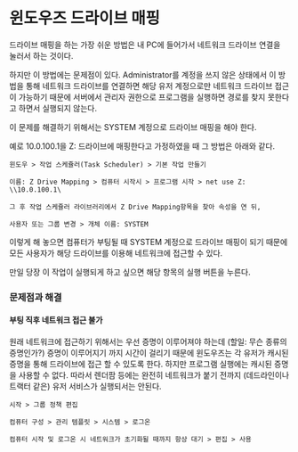 # 윈도우즈 드라이브 매핑

드라이브 매핑을 하는 가장 쉬운 방법은 내 PC에 들어가서 네트워크 드라이브 연결을 눌러서 하는 것이다.

하지만 이 방법에는 문제점이 있다. Administrator를 계정을 쓰지 않은 상태에서
이 방법을 통해 네트워크 드라이브를 연결하면 해당 유저 계정으로만 네트워크 드라이브 접근이
가능하기 때문에 서버에서 관리자 권한으로 프로그램을 실행하면 경로를 찾지 못한다고 하면서
실행되지 않는다.

이 문제를 해결하기 위해서는 SYSTEM 계정으로 드라이브 매핑을 해야 한다.

예로 10.0.100.1을 Z: 드라이브에 매핑한다고 가정하였을 때 그 방법은 아래와 같다.

```
윈도우 > 작업 스케쥴러(Task Scheduler) > 기본 작업 만들기

이름: Z Drive Mapping > 컴퓨터 시작시 > 프로그램 시작 > net use Z: \\10.0.100.1\

그 후 작업 스케쥴러 라이브러리에서 Z Drive Mapping항목을 찾아 속성을 연 뒤,

사용자 또는 그룹 변경 > 개체 이름: SYSTEM
```

이렇게 해 놓으면 컴퓨터가 부팅될 때 SYSTEM 계정으로 드라이브 매핑이 되기 때문에
모든 사용자가 해당 드라이브를 이용해 네트워크에 접근할 수 있다.

만일 당장 이 작업이 실행되게 하고 싶으면 해당 항목의 실행 버튼을 누른다.


### 문제점과 해결

#### 부팅 직후 네트워크 접근 불가

원래 네트워크에 접근하기 위해서는 우선 증명이 이루어져야 하는데 (할일: 무슨 종류의 증명인가?)
증명이 이루어지기 까지 시간이 걸리기 때문에 윈도우즈는 각 유저가 캐시된 증명을 통해
드라이브에 접근 할 수 있도록 한다. 하지만 프로그램 실행에는 캐시된 증명을 사용할 수 없다.
따라서 렌더팜 등에는 완전히 네트워크가 붙기 전까지 (데드라인이나 트랙터 같은) 유저 서비스가
실행되서는 안된다.

```
시작 > 그룹 정책 편집

컴퓨터 구성 > 관리 템플릿 > 시스템 > 로그온

컴퓨터 시작 및 로그온 시 네트워크가 초기화될 때까지 항상 대기 > 편집 > 사용
```


